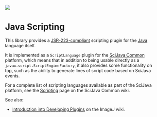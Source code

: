 [![](http://jenkins.imagej.net/job/scripting-Java/lastBuild/badge/icon)](http://jenkins.imagej.net/job/scripting-Java/)

# Java Scripting

This library provides a
[JSR-223-compliant](https://en.wikipedia.org/wiki/Scripting_for_the_Java_Platform)
scripting plugin for the [Java](http://java.oracle.com/) language itself.

It is implemented as a `ScriptLanguage` plugin for the [SciJava
Common](https://github.com/scijava/scijava-common) platform, which means that
in addition to being usable directly as a `javax.script.ScriptEngineFactory`,
it also provides some functionality on top, such as the ability to generate
lines of script code based on SciJava events.

For a complete list of scripting languages available as part of the SciJava
platform, see the
[Scripting](https://github.com/scijava/scijava-common/wiki/Scripting) page on
the SciJava Common wiki.

See also:
* [Introduction into Developing
  Plugins](http://wiki.imagej.net/Introduction_into_Developing_Plugins)
  on the ImageJ wiki.
